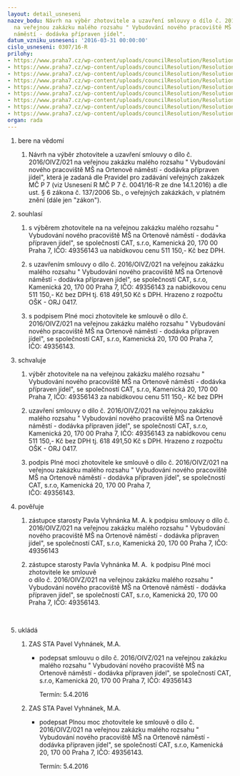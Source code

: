 ```yaml
---
layout: detail_usneseni
nazev_bodu: Návrh na výběr zhotovitele a uzavření smlouvy o dílo č. 2016/OIVZ/021
  na veřejnou zakázku malého rozsahu " Vybudování nového pracoviště MŠ na Ortenově
  náměstí - dodávka přípraven jídel".
datum_vzniku_usneseni: '2016-03-31 00:00:00'
cislo_usneseni: 0307/16-R
prilohy:
- https://www.praha7.cz/wp-content/uploads/councilResolution/Resolutions/28536/export/Prilohac1Duvodovazprava~38686.doc
- https://www.praha7.cz/wp-content/uploads/councilResolution/Resolutions/28536/export/Prilohac3Smlouvaodilo~38684.doc
- https://www.praha7.cz/wp-content/uploads/councilResolution/Resolutions/28536/export/Prilohac4Krycilistnabidky~38683.doc
- https://www.praha7.cz/wp-content/uploads/councilResolution/Resolutions/28536/export/Prilohac5NabidkaCATsro~38682.xls
- https://www.praha7.cz/wp-content/uploads/councilResolution/Resolutions/28536/export/Prilohac6Plnamoczhotovitele~38681.doc
- https://www.praha7.cz/wp-content/uploads/councilResolution/Resolutions/28536/export/Prilohac7Pojistnasmlouva~38680.pdf
- https://www.praha7.cz/wp-content/uploads/councilResolution/Resolutions/28536/export/Prilohac8RegistrDPH~38679.pdf
- https://www.praha7.cz/wp-content/uploads/councilResolution/Resolutions/28536/export/Prilohac9VypisORCAT~38678.PDF
- https://www.praha7.cz/wp-content/uploads/councilResolution/Resolutions/28536/export/export~299740.pdf
organ: rada
---
```

<OL class=urzList_view id=urzList>
<LI class=urzClass1><SPAN name="1">bere na vědomí</SPAN> 
<OL class=urzOlClass>
<LI class=urzClass2 style="TEXT-ALIGN: left"><SPAN>
<P>Návrh na výběr zhotovitele a uzavření smlouvy o dílo č. 2016/OIVZ/021 na veřejnou zakázku malého rozsahu " Vybudování nového pracoviště MŠ na Ortenově náměstí - dodávka přípraven jídel",&nbsp;která je zadaná dle Pravidel pro zadávání veřejných zakázek MČ P 7&nbsp;(viz Usnesení R MČ P 7 č. 0041/16-R ze dne 14.1.2016) a dle ust. § 6 zákona č. 137/2006 Sb., o veřejných zakázkách, v platném znění (dále jen "zákon").&nbsp;</P></SPAN></LI></OL></LI>
<LI class=urzClass1><SPAN name="26">souhlasí</SPAN> 
<OL class=urzOlClass>
<LI class=urzClass2 style="TEXT-ALIGN: left"><SPAN>
<P>s výběrem zhotovitele na na veřejnou zakázku malého rozsahu " Vybudování nového pracoviště MŠ na Ortenově náměstí - dodávka přípraven jídel", se společností CAT, s.r.o, Kamenická 20, 170 00 Praha 7, IČO: 49356143 ua nabídkovou cenu 511 150,- Kč bez DPH.</P></SPAN></LI>
<LI class=urzClass2 style="TEXT-ALIGN: left"><SPAN>
<P>s uzavřením smlouvy o dílo č. 2016/OIVZ/021 na veřejnou zakázku malého rozsahu " Vybudování nového pracoviště MŠ na Ortenově náměstí - dodávka přípraven jídel", se společností CAT, s.r.o, Kamenická 20, 170 00 Praha 7, IČO: 49356143 za nabídkovou cenu 511 150,- Kč bez DPH tj. 618 491,50 Kč s DPH. Hrazeno z rozpočtu <BR>OŠK - ORJ 0417.</P></SPAN></LI>
<LI class=urzClass2 style="TEXT-ALIGN: left"><SPAN>
<P>s&nbsp;podpisem Plné moci zhotovitele ke smlouvě o dílo č. 2016/OIVZ/021 na veřejnou zakázku malého rozsahu " Vybudování nového pracoviště MŠ na Ortenově náměstí - dodávka přípraven jídel", se společností CAT, s.r.o, Kamenická 20, 170 00 Praha 7, <BR>IČO: 49356143.</P></SPAN></LI></OL></LI>
<LI class=urzClass1><SPAN name="24">schvaluje</SPAN> 
<OL class=urzOlClass>
<LI class=urzClass2 style="TEXT-ALIGN: left"><SPAN>
<P>výběr zhotovitele na na veřejnou zakázku malého rozsahu " Vybudování nového pracoviště MŠ na Ortenově náměstí - dodávka přípraven jídel", se společností CAT, s.r.o, Kamenická 20, 170 00 Praha 7, IČO: 49356143 za nabídkovou cenu 511 150,- Kč bez DPH</P></SPAN></LI>
<LI class=urzClass2 style="TEXT-ALIGN: left"><SPAN>
<P>uzavření smlouvy o dílo č. 2016/OIVZ/021 na veřejnou zakázku malého rozsahu " Vybudování nového pracoviště MŠ na Ortenově náměstí - dodávka přípraven jídel", se společností CAT, s.r.o, Kamenická 20, 170 00 Praha 7, IČO: 49356143 za nabídkovou cenu 511 150,- Kč bez DPH tj. 618 491,50 Kč s DPH. Hrazeno z rozpočtu <BR>OŠK - ORJ 0417.</P></SPAN></LI>
<LI class=urzClass2 style="TEXT-ALIGN: left"><SPAN>
<P>podpis Plné moci zhotovitele ke smlouvě o dílo č. 2016/OIVZ/021 na veřejnou zakázku malého rozsahu " Vybudování nového pracoviště MŠ na Ortenově náměstí - dodávka přípraven jídel", se společností CAT, s.r.o, Kamenická 20, 170 00 Praha 7, <BR>IČO: 49356143.</P></SPAN></LI></OL></LI>
<LI class=urzClass1><SPAN name="16">pověřuje</SPAN> 
<OL class=urzOlClass>
<LI class=urzClass2 style="TEXT-ALIGN: left"><SPAN>
<P>zástupce starosty&nbsp;Pavla Vyhnánka M. A. k podpisu smlouvy o dílo č. 2016/OIVZ/021 na veřejnou zakázku malého rozsahu " Vybudování nového pracoviště MŠ na Ortenově náměstí - dodávka přípraven jídel", se společností CAT, s.r.o, Kamenická 20, 170 00 Praha 7, IČO: 49356143</P></SPAN></LI>
<LI class=urzClass2 style="TEXT-ALIGN: left"><SPAN>
<P>zástupce starosty&nbsp;Pavla Vyhnánka M. A.&nbsp; k podpisu Plné moci zhotovitele ke smlouvě <BR>o dílo č. 2016/OIVZ/021 na veřejnou zakázku malého rozsahu " Vybudování nového pracoviště MŠ na Ortenově náměstí - dodávka přípraven jídel", se společností CAT, s.r.o, Kamenická 20, 170 00 Praha 7, IČO: 49356143.</P>
<P><BR></P></SPAN></LI></OL></LI>
<LI class=urzClass1 id=urzUkoly><SPAN name="1">ukládá</SPAN>
<OL class=urzOlClass>
<LI class=urzClass2><SPAN>
<P>ZAS STA Pavel Vyhnánek, M.A.</P></SPAN>
<UL class=urzUlClass>
<LI class=urzClass3><SPAN>
<P>podepsat smlouvu o dílo č. 2016/OIVZ/021 na veřejnou zakázku malého rozsahu " Vybudování nového pracoviště MŠ na Ortenově náměstí - dodávka přípraven jídel", se společností CAT, s.r.o, Kamenická 20, 170 00 Praha 7, IČO: 49356143</P></SPAN><SPAN class=urzUkolTermin>Termín:&nbsp;5.4.2016</SPAN></LI></UL></LI>
<LI class=urzClass2><SPAN>
<P>ZAS STA Pavel Vyhnánek, M.A.</P></SPAN>
<UL class=urzUlClass>
<LI class=urzClass3><SPAN>
<P>podepsat Plnou moc zhotovitele ke smlouvě o dílo č. 2016/OIVZ/021 na veřejnou zakázku malého rozsahu " Vybudování nového pracoviště MŠ na Ortenově náměstí - dodávka přípraven jídel", se společností CAT, s.r.o, Kamenická 20, 170 00 Praha 7, IČO: 49356143.</P></SPAN><SPAN class=urzUkolTermin>Termín:&nbsp;5.4.2016</SPAN></LI></UL></LI></OL></LI></OL>